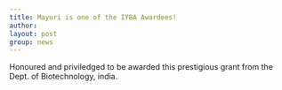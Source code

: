 ```yaml
---
title: Mayuri is one of the IYBA Awardees!
author: 
layout: post
group: news
---
```

Honoured and priviledged to be awarded this prestigious grant from the Dept. of Biotechnology, india. 

<blockquote cite="http://dbtindia.gov.in/schemes-programmes/building-capacities/awards/innovative-young-bio-technologist-award-iyba"
The Innovative Young Biotechnologist Award (IYBA), initiated in 2005, is a career-oriented award to
 identify and nurture outstanding young scientists with innovative ideas and desirous of pursuing research 
in frontier areas of biotechnology.
</blockquote>
